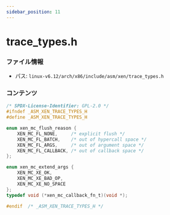 ```yaml
---
sidebar_position: 11
---
```

# trace_types.h

### ファイル情報

- パス: `linux-v6.12/arch/x86/include/asm/xen/trace_types.h`

### コンテンツ

```h
/* SPDX-License-Identifier: GPL-2.0 */
#ifndef _ASM_XEN_TRACE_TYPES_H
#define _ASM_XEN_TRACE_TYPES_H

enum xen_mc_flush_reason {
	XEN_MC_FL_NONE,		/* explicit flush */
	XEN_MC_FL_BATCH,	/* out of hypercall space */
	XEN_MC_FL_ARGS,		/* out of argument space */
	XEN_MC_FL_CALLBACK,	/* out of callback space */
};

enum xen_mc_extend_args {
	XEN_MC_XE_OK,
	XEN_MC_XE_BAD_OP,
	XEN_MC_XE_NO_SPACE
};
typedef void (*xen_mc_callback_fn_t)(void *);

#endif	/* _ASM_XEN_TRACE_TYPES_H */

```
